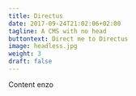 ```yaml
---
title: Directus
date: 2017-09-24T21:02:06+02:00
tagline: A CMS with no head
buttontext: Direct me to Directus
image: headless.jpg
weight: 3
draft: false
---
```


Content enzo